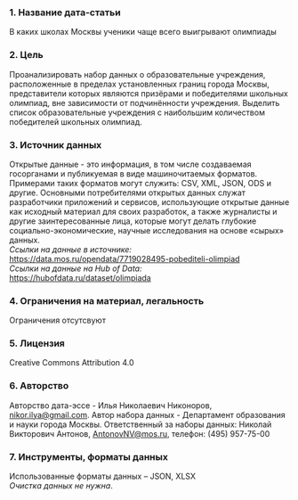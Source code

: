 ### 1. Название дата-статьи 
В каких школах Москвы ученики чаще всего выигрывают олимпиады    
### 2. Цель 
Проанализировать набор данных о образовательные учреждения, расположенные в пределах установленных границ города Москвы, представители которых являются призёрами и победителями школьных олимпиад, вне зависимости от подчинённости учреждения. Выделить список образовательные учреждения с наибольшим количеством победителей школьных олимпиад. 
### 3. Источник данных 
Открытые данные - это информация, в том числе создаваемая госорганами и публикуемая в виде машиночитаемых форматов. Примерами таких форматов могут служить: CSV, XML, JSON, ODS и другие.
Основными потребителями открытых данных служат разработчики приложений и сервисов, использующие открытые данные как исходный материал для своих разработок, а также журналисты и другие заинтересованные лица, которые могут делать глубокие социально-экономические, научные исследования на основе «сырых» данных.    
*Ссылки на данные в источнике:*    
https://data.mos.ru/opendata/7719028495-pobediteli-olimpiad    
*Ссылки на данные на Hub of Data:*    
https://hubofdata.ru/dataset/olimpiada    
### 4. Ограничения на материал, легальность    
Ограничения отсутсвуют 
### 5. Лицензия
Creative Commons Attribution 4.0
### 6. Авторство 
Авторство дата-эссе - Илья Николаевич Никоноров, nikor.ilya@gmail.com.
Автор набора данных - Департамент образования и науки города Москвы. Ответственный за наборы данных: Николай Викторович Антонов, AntonovNV@mos.ru, телефон: (495) 957-75-00
### 7. Инструменты, форматы данных
Использованные форматы данных – JSON, XLSX    
*Очистка данных не нужна*.
